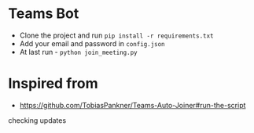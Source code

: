 # Teams Bot

 - Clone the project and run ```pip install -r requirements.txt```
 - Add your email and password in ```config.json```
 - At last run - ```python join_meeting.py```


# Inspired from
- https://github.com/TobiasPankner/Teams-Auto-Joiner#run-the-script

checking updates
